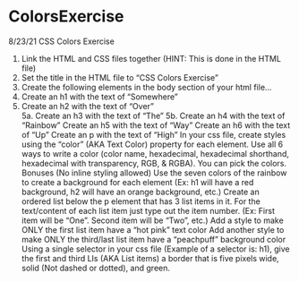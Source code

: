 # ColorsExercise
8/23/21 CSS Colors Exercise

1. Link the HTML and CSS files together (HINT: This is done in the HTML file)
2. Set the title in the HTML file to “CSS Colors Exercise”
3. Create the following elements in the body section of your html file...
4. Create an h1 with the text of “Somewhere”
5. Create an h2 with the text of “Over” <br>
  5a. Create an h3 with the text of “The”
  5b. Create an h4 with the text of “Rainbow”
Create an h5 with the text of “Way”
Create an h6 with the text of “Up”
Create an p with the text of “High”
In your css file, create styles using the “color” (AKA Text Color) property for each element. Use all 6 ways to write a color (color name, hexadecimal, hexadecimal shorthand, hexadecimal with transparency, RGB, & RGBA). You can pick the colors.
Bonuses (No inline styling allowed)
Use the seven colors of the rainbow to create a background for each element (Ex: h1 will have a red background, h2 will have an orange background, etc.)
Create an ordered list below the p element that has 3 list items in it. For the text/content of each list item just type out the item number. (Ex: First item will be “One”. Second item will be “Two”, etc.)
Add a style to make ONLY the first list item have a “hot pink” text color
Add another style to make ONLY the third/last list item have a “peachpuff” background color
Using a single selector in your css file (Example of a selector is: h1), give the first and third LIs (AKA List items) a border that is five pixels wide, solid (Not dashed or dotted), and green.
